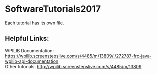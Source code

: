 # SoftwareTutorials2017
Each tutorial has its own file.

## Helpful Links:
WPILIB Documentation: https://wpilib.screenstepslive.com/s/4485/m/13809/l/272787-frc-java-wpilib-api-documentation                              
Other tutorials: http://wpilib.screenstepslive.com/s/4485/m/13809

